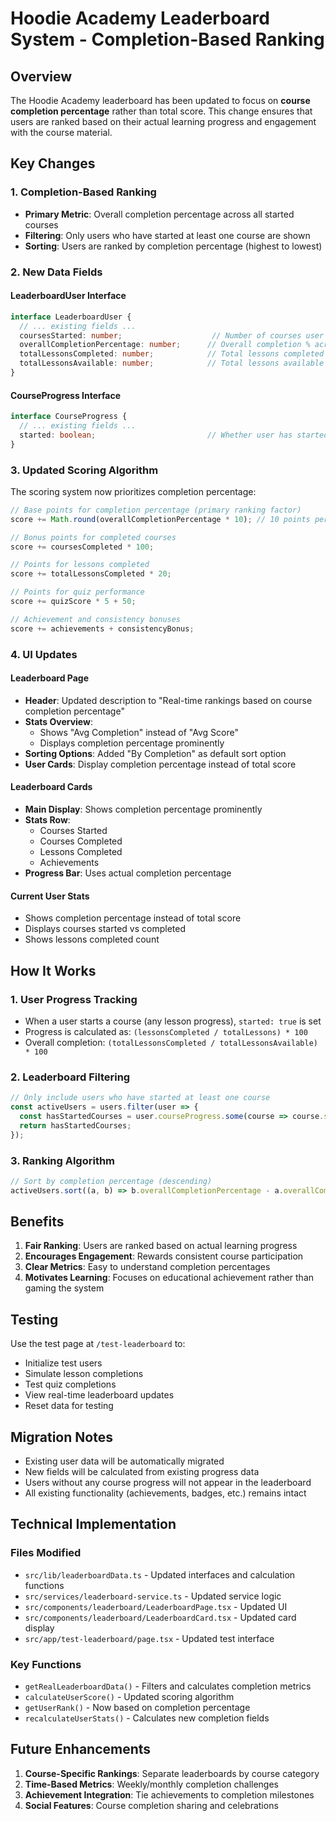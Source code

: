 # Hoodie Academy Leaderboard System - Completion-Based Ranking

## Overview

The Hoodie Academy leaderboard has been updated to focus on **course completion percentage** rather than total score. This change ensures that users are ranked based on their actual learning progress and engagement with the course material.

## Key Changes

### 1. Completion-Based Ranking
- **Primary Metric**: Overall completion percentage across all started courses
- **Filtering**: Only users who have started at least one course are shown
- **Sorting**: Users are ranked by completion percentage (highest to lowest)

### 2. New Data Fields

#### LeaderboardUser Interface
```typescript
interface LeaderboardUser {
  // ... existing fields ...
  coursesStarted: number;                    // Number of courses user has started
  overallCompletionPercentage: number;      // Overall completion % across all courses
  totalLessonsCompleted: number;            // Total lessons completed
  totalLessonsAvailable: number;            // Total lessons available in started courses
}
```

#### CourseProgress Interface
```typescript
interface CourseProgress {
  // ... existing fields ...
  started: boolean;                         // Whether user has started this course
}
```

### 3. Updated Scoring Algorithm

The scoring system now prioritizes completion percentage:

```typescript
// Base points for completion percentage (primary ranking factor)
score += Math.round(overallCompletionPercentage * 10); // 10 points per 1% completion

// Bonus points for completed courses
score += coursesCompleted * 100;

// Points for lessons completed
score += totalLessonsCompleted * 20;

// Points for quiz performance
score += quizScore * 5 + 50;

// Achievement and consistency bonuses
score += achievements + consistencyBonus;
```

### 4. UI Updates

#### Leaderboard Page
- **Header**: Updated description to "Real-time rankings based on course completion percentage"
- **Stats Overview**: 
  - Shows "Avg Completion" instead of "Avg Score"
  - Displays completion percentage prominently
- **Sorting Options**: Added "By Completion" as default sort option
- **User Cards**: Display completion percentage instead of total score

#### Leaderboard Cards
- **Main Display**: Shows completion percentage prominently
- **Stats Row**: 
  - Courses Started
  - Courses Completed  
  - Lessons Completed
  - Achievements
- **Progress Bar**: Uses actual completion percentage

#### Current User Stats
- Shows completion percentage instead of total score
- Displays courses started vs completed
- Shows lessons completed count

## How It Works

### 1. User Progress Tracking
- When a user starts a course (any lesson progress), `started: true` is set
- Progress is calculated as: `(lessonsCompleted / totalLessons) * 100`
- Overall completion: `(totalLessonsCompleted / totalLessonsAvailable) * 100`

### 2. Leaderboard Filtering
```typescript
// Only include users who have started at least one course
const activeUsers = users.filter(user => {
  const hasStartedCourses = user.courseProgress.some(course => course.started);
  return hasStartedCourses;
});
```

### 3. Ranking Algorithm
```typescript
// Sort by completion percentage (descending)
activeUsers.sort((a, b) => b.overallCompletionPercentage - a.overallCompletionPercentage);
```

## Benefits

1. **Fair Ranking**: Users are ranked based on actual learning progress
2. **Encourages Engagement**: Rewards consistent course participation
3. **Clear Metrics**: Easy to understand completion percentages
4. **Motivates Learning**: Focuses on educational achievement rather than gaming the system

## Testing

Use the test page at `/test-leaderboard` to:
- Initialize test users
- Simulate lesson completions
- Test quiz completions
- View real-time leaderboard updates
- Reset data for testing

## Migration Notes

- Existing user data will be automatically migrated
- New fields will be calculated from existing progress data
- Users without any course progress will not appear in the leaderboard
- All existing functionality (achievements, badges, etc.) remains intact

## Technical Implementation

### Files Modified
- `src/lib/leaderboardData.ts` - Updated interfaces and calculation functions
- `src/services/leaderboard-service.ts` - Updated service logic
- `src/components/leaderboard/LeaderboardPage.tsx` - Updated UI
- `src/components/leaderboard/LeaderboardCard.tsx` - Updated card display
- `src/app/test-leaderboard/page.tsx` - Updated test interface

### Key Functions
- `getRealLeaderboardData()` - Filters and calculates completion metrics
- `calculateUserScore()` - Updated scoring algorithm
- `getUserRank()` - Now based on completion percentage
- `recalculateUserStats()` - Calculates new completion fields

## Future Enhancements

1. **Course-Specific Rankings**: Separate leaderboards by course category
2. **Time-Based Metrics**: Weekly/monthly completion challenges
3. **Achievement Integration**: Tie achievements to completion milestones
4. **Social Features**: Course completion sharing and celebrations 